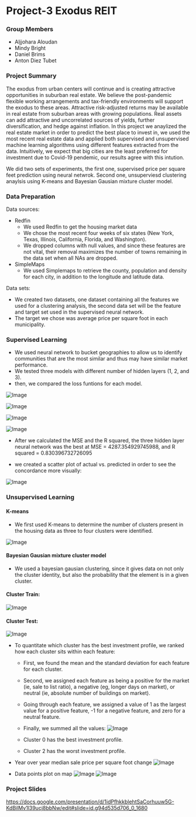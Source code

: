 # Project-3 Exodus REIT
### Group Members
- Aljjohara Aloudan
- Mindy Bright
- Daniel Brims
- Anton Diez Tubet



### Project Summary
 The exodus from urban centers will continue and is creating attractive opportunities in suburban real estate.
We believe the post-pandemic flexible working arrangements and tax-friendly environments will support the exodus to these areas.
Attractive risk-adjusted returns may be available in real estate from suburban areas with growing populations.
Real assets can add attractive and uncorrelated sources of yields, further diversification, and hedge against inflation.
In this project we anaylized the real estate market in order to predict the best place to invest in, we used the most recent real estate data and applied both supervised and unsupervised machine learning algorithms using different features extracted from the data. Intuitively, we expect that big cities are the least preferred for investment due to Covid-19 pendemic, our results agree with this intution.

We did two sets of experiments, the first one, supervised price per square feet prediction using neural netwrok. Second one, unsuperviesd clustering anaylsis using K-means and Bayesian Gausian mixture cluster model.



### Data Preparation
Data sources:
- Redfin
    - We used Redfin to get the housing market data
    - We chose the most recent four weeks of six states (New York, Texas, Illinois, California, Florida, and Washington).
    - We dropped columns with null values, and since these features are not vital, their removal
maximizes the number of towns remaining in the data set when all NAs are dropped.
- SimpleMaps
    - We used Simplemaps to retrieve the county, population and density for each city, in addition to the longitude and latitude data.

Data sets:

- We created two datasets, one dataset containing all the features we used for a clustering analysis, the second data set will be the feature and target set used in the supervised neural network.
- The target we chose was average price per square foot in each municipality.
### Supervised Learning

- We used neural network to bucket geographies to allow us to identify communities that are the most similar and thus may have similar market performance.
- We tested three models with different number of hidden layers (1, 2, and 3).
- then, we compared the loss funtions for each model.

![Image](images/neuralnetworkplot3layers.png)

![Image](images/3hiddenlayersplot.png)

![Image](images/hiddenlayer2.png)

![Image](images/hiddenlayer1.png)

- After we calculated the MSE and the R squared, the three hidden layer neural network was the best at MSE = 4287.354929745988, and R squared = 0.830396732726095

- we created a scatter plot of actual vs. predicted in order to see the concordance more visually:

![Image](images/actualvs.predict.png)


### Unsupervised Learning
#### K-means
- We first used K-means to determine the number of clusters present in the housing data as three to four clusters were identified.

![Image](images/k-means.png)

#### Bayesian Gausian mixture cluster model
- We used a bayesian gausian clustering, since it gives data on not only the cluster identity, but also the probability that the element is in a given cluster.
#### Cluster Train:

![Image](images/cluster_train.png)
#### Cluster Test:
![Image](images/cluster_test.png)



- To quantitate which cluster has the best investment profile, we ranked how each cluster sits within each feature:
     - First, we found the mean and the standard deviation for each feature for each cluster.


    - Second, we assigned each feature as being
a positive for the market (ie, sale to list ratio), a negative (eg, longer days on market),
or neutral (ie, absolute number of buildings on market).
    -  Going through each feature, we assigned a value of 1 as the largest value for a positive feature, -1 for a negative feature, and zero for a neutral feature.

    - Finally, we summed all the values:
![Image](images/table.png)

    -  Cluster 0 has the best investment profile.
    - Cluster 2 has the worst investment profile.


- Year over year median sale price per square foot change
![Image](images/YoY_median_sale_ppsf_change.png)
- Data points plot on map
![Image](images/geographic.png)
![Image](images/geo.png)



### Project Slides
https://docs.google.com/presentation/d/1idPfhkkblehtSaCorhuuw5G-KdBilMv1l39ucj8bbNw/edit#slide=id.g94d535d706_0_1680

